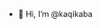- 👋 Hi, I’m @kaqikaba


<!---
kaqikaba/kaqikaba is a ✨ special ✨ repository because its `README.md` (this file) appears on your GitHub profile.
You can click the Preview link to take a look at your changes.
--->
